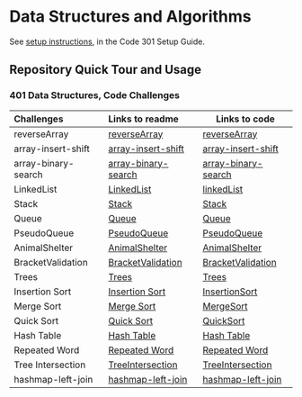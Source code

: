 # Data Structures and Algorithms

See [setup instructions](https://codefellows.github.io/setup-guide/code-301/3-code-challenges), in the Code 301 Setup
Guide.

## Repository Quick Tour and Usage

### 401 Data Structures, Code Challenges

| Challenges          | Links to readme                                                 | Links to code                                                                  |
| :------------------ | :-------------------------------------------------------------- | ------------------------------------------------------------------------------ |
| reverseArray        | [reverseArray](challenges/reverseArray/README.md)               | [reverseArray](challenges/reverseArray/reverseArray.java)                      |
| array-insert-shift  | [array-insert-shift](challenges/array-insert-shift/README.md)   | [array-insert-shift](challenges/array-insert-shift/array-insert-shift.java)    |
| array-binary-search | [array-binary-search](challenges/array-binary-search/README.md) | [array-binary-search](challenges/array-binary-search/array-binary-search.java) |
| LinkedList          | [LinkedList](challenges/linkedList/README.md)                   | [linkedList](challenges/linkedList/src/main/java/linkedlist)                   |
| Stack          | [Stack](challenges/challenges/StackAndQueue.md)                   | [Stack](challenges/challenges/src/main/java/stackAndQueue/Stack.java)                   |
| Queue          | [Queue](challenges/challenges/StackAndQueue.md)                   | [Queue](challenges/challenges/src/main/java/stackAndQueue/Queue.java)                   |
| PseudoQueue          | [PseudoQueue](challenges/challenges/PseudoQueue.md)                   | [PseudoQueue](challenges/challenges/src/main/java/stackAndQueue/PseudoQueue.java)                   |
| AnimalShelter          | [AnimalShelter](challenges/challenges/AnimalShelter.md)                   | [AnimalShelter](challenges/challenges/src/main/java/stackAndQueue/AnimalShelter.java)                   |
| BracketValidation          | [BracketValidation](challenges/challenges/validateBrackets.md)                   | [BracketValidation](challenges/challenges/src/main/java/stackQueueBrackets/BracketValidation.java)                   |
| Trees          | [Trees](challenges/trees/Trees.md)                   | [Trees](challenges/trees/src/main/java)                   |
| Insertion Sort          | [Insertion Sort](challenges/blog/InsertionSort/InsertionSort.md)                   | [InsertionSort](challenges/blog/InsertionSort/InsertionSort.java)
| Merge Sort          | [Merge Sort](challenges/blog/MergeSort/MergeSort.md)                   | [MergeSort](challenges/blog/MergeSort/MergeSort.java)                   |
| Quick Sort          | [Quick Sort](challenges/blog/QuickSort/QuickSort.md)                   | [QuickSort](challenges/blog/QuickSort/QuickSort.java)                   |
| Hash Table          | [Hash Table](challenges/hashTable/hashTable.md)                   | [Hash Table](challenges/hashTable/src/main/java/hashTable/HashTable.java)                   |
| Repeated Word          | [Repeated Word](challenges/hashMap/RepeatedWord.md)                   | [Repeated Word](challenges/hashMap/src/main/java/App.java)                   |
| Tree Intersection         | [TreeIntersection](challenges/TreeIntersection/TreeIntersection.md)                   | [TreeIntersection](challenges/TreeIntersection/src/main/java/App.java)                   |
| hashmap-left-join         | [hashmap-left-join](challenges/hashmapLeftJoin/README.md)                   | [hashmap-left-join](challenges/hashmapLeftJoin/src/main/java/App.java)                   |

